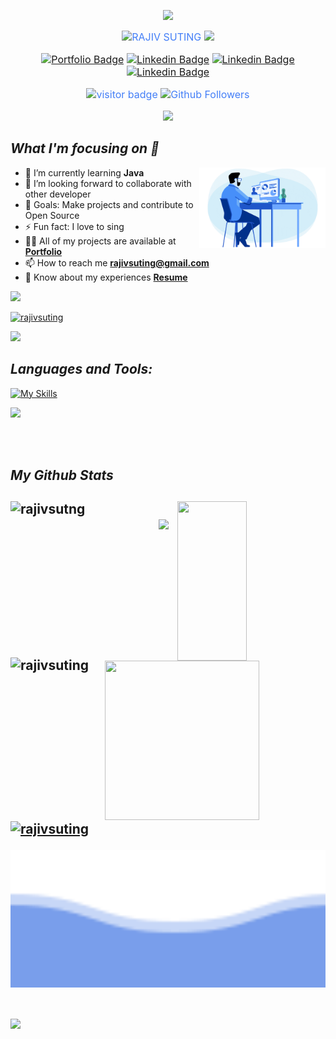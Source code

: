 <p align="center"><img src="animation.gif" width="35%"></p>
<div style=" font-size: medium; color: #447ff7" align=center>

  <img src="https://readme-typing-svg.herokuapp.com?font=Kaushan+Script&size=40&duration=3500&color=447FF7&background=FFFFFF00&center=true&vCenter=true&width=650&height=55&lines=Hey!+It's+RAJIV+SUTING+%F0%9F%91%8B%F0%9F%8F%BB;I+am+a+passionate+Software+Developer+%F0%9F%A7%91%F0%9F%8F%BB%E2%80%8D%F0%9F%92%BB;I+am+from+India+%F0%9F%87%AE%F0%9F%87%B3" alt="RAJIV SUTING" width="650" height="55">


<img src="https://user-images.githubusercontent.com/73097560/115834477-dbab4500-a447-11eb-908a-139a6edaec5c.gif">  


[![Portfolio Badge](https://img.shields.io/badge/Website-3b5998?style=flat-square&logo=google-chrome&logoColor=white)](https://rajivsuting.github.io)
[![Linkedin Badge](https://img.shields.io/badge/-LinkedIn-0e76a8?style=flat-square&logo=Linkedin&logoColor=white)](https://www.linkedin.com/in/rajiv-suting-86630b23b/)
[![Linkedin Badge](https://img.shields.io/badge/-Facebook-00acee?style=flat-square&logo=Facebook&logoColor=white)](https://www.facebook.com/profile.php?id=100086989725469)
[![Linkedin Badge](https://img.shields.io/badge/-Twitter-00acee?style=flat-square&logo=Twitter&logoColor=white)](https://twitter.com/rajiv_suting)

![visitor badge](https://visitor-badge.laobi.icu/badge?page_id=rajivsuting.visitor-badge.issue.1&title=Github%20Visitors)
![Github Followers](https://img.shields.io/github/followers/rajivsuting?label=Github%20Connection&style=flat)
</div>
<p  align="center">
<img src="https://user-images.githubusercontent.com/73097560/115834477-dbab4500-a447-11eb-908a-139a6edaec5c.gif">  


<h2><i>What I'm focusing on 👨‍</i></h2>

<img width="40%" align="right" alt="Coding Boy" src="https://github.com/rajivsuting/rajivsuting/blob/main/apple.gif">


- 🌱 I’m currently learning **Java**
-  👯 I’m looking forward to collaborate with other developer
- 🥅 Goals: Make projects and contribute to Open Source
- ⚡ Fun fact: I love to sing
- 👨‍💻 All of my projects are available at **[Portfolio](https://rajivsuting.github.io)**
- 📫 How to reach me **rajivsuting@gmail.com**
- 📄 Know about my experiences **[Resume](https://drive.google.com/file/d/1asUvcodueTTUICxbeMjjvGHb2kEx419y/view?usp=sharing)**
 
<img src="https://user-images.githubusercontent.com/73097560/115834477-dbab4500-a447-11eb-908a-139a6edaec5c.gif">  


<p align="left" width=50%> <a href="https://github.com/ryo-ma/github-profile-trophy"><img src="https://github-profile-trophy.vercel.app/?username=rajivsuting&theme=tokyonight" alt="rajivsuting" /></a> </p>




<img src="https://user-images.githubusercontent.com/73097560/115834477-dbab4500-a447-11eb-908a-139a6edaec5c.gif">  
<h2><i>Languages and Tools:</i></h2>
 
 [![My Skills](https://skillicons.dev/icons?i=js,html,css,java,mysql,spring,hibernate,git,netlify,vscode,npm)](https://skillicons.dev)

 

<img src="https://user-images.githubusercontent.com/73097560/115834477-dbab4500-a447-11eb-908a-139a6edaec5c.gif">  

<br><br>
<h2><i>My Github Stats</i><h2>
<div>
  <img align="left" src="https://github-readme-streak-stats.herokuapp.com/?user=rajivsuting&theme=gotham" alt="rajivsutng" height="250px" width="47%" />
  <img align="right" src="https://github-readme-stats.vercel.app/api?username=rajivsuting&show_icons=true&theme=gotham" height="255px" width="47%"/>
<div>
  </br>
  
<div>
  <img align="left" src="https://github-readme-stats.vercel.app/api/top-langs/?username=rajivsuting&theme=gotham&langs_count=8" alt="rajivsuting" height="260px" width="25%" />
  <img align="right" src="https://activity-graph.herokuapp.com/graph?username=rajivsuting&theme=gotham&hide_border=true&area=true" height="255px" width="70%"/>
<div>
<img src="https://user-images.githubusercontent.com/73097560/115834477-dbab4500-a447-11eb-908a-139a6edaec5c.gif">  


<div align="left">
  <a href="https://github.com/Aditi101049/1mg-clone">
    <img height="150em" align="center" src="https://github-readme-stats.vercel.app/api/pin/?username=rajivsuting&repo=biblioteca-tcc&show_icons=true&bg_color=19,21D4FD,B721FF&title_color=fff&text_color=fff&icon_color=fff" alt="rajivsuting" />
  </a>
</div>




<p align="center">
<img align="center" width="100%" height='220px' src="https://github.com/rajivsuting/rajivsuting/blob/main/bottom_header.svg" />
</p>
<br>

<img src="https://user-images.githubusercontent.com/73097560/115834477-dbab4500-a447-11eb-908a-139a6edaec5c.gif">  

